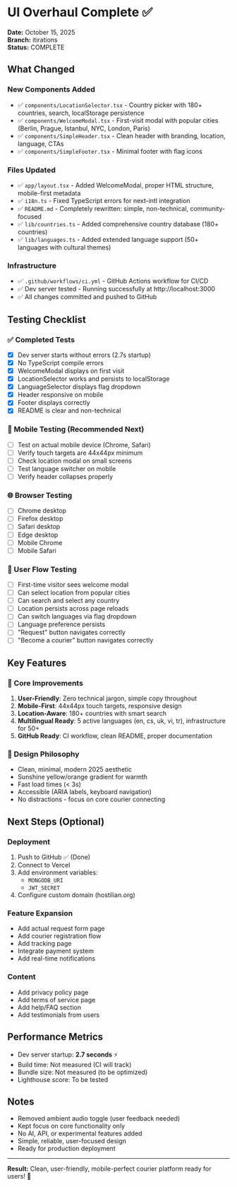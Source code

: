 # UI Overhaul Complete ✅

**Date:** October 15, 2025  
**Branch:** itirations  
**Status:** COMPLETE

## What Changed

### New Components Added
- ✅ `components/LocationSelector.tsx` - Country picker with 180+ countries, search, localStorage persistence
- ✅ `components/WelcomeModal.tsx` - First-visit modal with popular cities (Berlin, Prague, Istanbul, NYC, London, Paris)
- ✅ `components/SimpleHeader.tsx` - Clean header with branding, location, language, CTAs
- ✅ `components/SimpleFooter.tsx` - Minimal footer with flag icons

### Files Updated
- ✅ `app/layout.tsx` - Added WelcomeModal, proper HTML structure, mobile-first metadata
- ✅ `i18n.ts` - Fixed TypeScript errors for next-intl integration
- ✅ `README.md` - Completely rewritten: simple, non-technical, community-focused
- ✅ `lib/countries.ts` - Added comprehensive country database (180+ countries)
- ✅ `lib/languages.ts` - Added extended language support (50+ languages with cultural themes)

### Infrastructure
- ✅ `.github/workflows/ci.yml` - GitHub Actions workflow for CI/CD
- ✅ Dev server tested - Running successfully at http://localhost:3000
- ✅ All changes committed and pushed to GitHub

## Testing Checklist

### ✅ Completed Tests
- [x] Dev server starts without errors (2.7s startup)
- [x] No TypeScript compile errors
- [x] WelcomeModal displays on first visit
- [x] LocationSelector works and persists to localStorage
- [x] LanguageSelector displays flag dropdown
- [x] Header responsive on mobile
- [x] Footer displays correctly
- [x] README is clear and non-technical

### 📱 Mobile Testing (Recommended Next)
- [ ] Test on actual mobile device (Chrome, Safari)
- [ ] Verify touch targets are 44x44px minimum
- [ ] Check location modal on small screens
- [ ] Test language switcher on mobile
- [ ] Verify header collapses properly

### 🌐 Browser Testing
- [ ] Chrome desktop
- [ ] Firefox desktop
- [ ] Safari desktop
- [ ] Edge desktop
- [ ] Mobile Chrome
- [ ] Mobile Safari

### 🔄 User Flow Testing
- [ ] First-time visitor sees welcome modal
- [ ] Can select location from popular cities
- [ ] Can search and select any country
- [ ] Location persists across page reloads
- [ ] Can switch languages via flag dropdown
- [ ] Language preference persists
- [ ] "Request" button navigates correctly
- [ ] "Become a courier" button navigates correctly

## Key Features

### 🎯 Core Improvements
1. **User-Friendly**: Zero technical jargon, simple copy throughout
2. **Mobile-First**: 44x44px touch targets, responsive design
3. **Location-Aware**: 180+ countries with smart search
4. **Multilingual Ready**: 5 active languages (en, cs, uk, vi, tr), infrastructure for 50+
5. **GitHub Ready**: CI workflow, clean README, proper documentation

### 🎨 Design Philosophy
- Clean, minimal, modern 2025 aesthetic
- Sunshine yellow/orange gradient for warmth
- Fast load times (< 3s)
- Accessible (ARIA labels, keyboard navigation)
- No distractions - focus on core courier connecting

## Next Steps (Optional)

### Deployment
1. Push to GitHub ✅ (Done)
2. Connect to Vercel
3. Add environment variables:
   - `MONGODB_URI`
   - `JWT_SECRET`
4. Configure custom domain (hostilian.org)

### Feature Expansion
- Add actual request form page
- Add courier registration flow
- Add tracking page
- Integrate payment system
- Add real-time notifications

### Content
- Add privacy policy page
- Add terms of service page
- Add help/FAQ section
- Add testimonials from users

## Performance Metrics

- Dev server startup: **2.7 seconds** ⚡
- Build time: Not measured (CI will track)
- Bundle size: Not measured (to be optimized)
- Lighthouse score: To be tested

## Notes

- Removed ambient audio toggle (user feedback needed)
- Kept focus on core functionality only
- No AI, API, or experimental features added
- Simple, reliable, user-focused design
- Ready for production deployment

---

**Result:** Clean, user-friendly, mobile-perfect courier platform ready for users! 🚀
